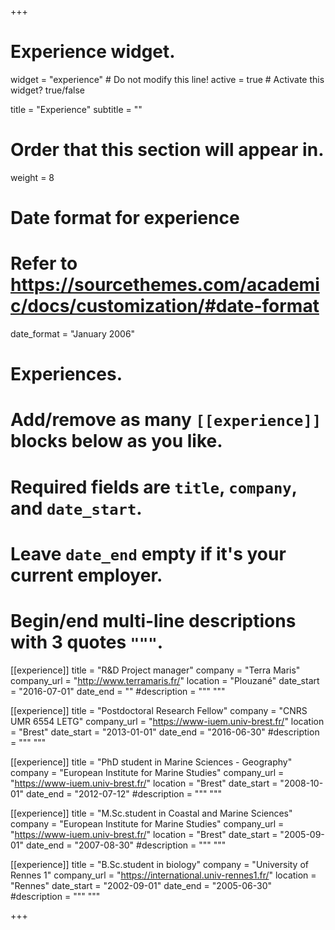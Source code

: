 +++
# Experience widget.
widget = "experience"  # Do not modify this line!
active = true  # Activate this widget? true/false

title = "Experience"
subtitle = ""

# Order that this section will appear in.
weight = 8

# Date format for experience
#   Refer to https://sourcethemes.com/academic/docs/customization/#date-format
date_format = "January 2006"

# Experiences.
#   Add/remove as many `[[experience]]` blocks below as you like.
#   Required fields are `title`, `company`, and `date_start`.
#   Leave `date_end` empty if it's your current employer.
#   Begin/end multi-line descriptions with 3 quotes `"""`.
[[experience]]
  title = "R&D Project manager"
  company = "Terra Maris"
  company_url = "http://www.terramaris.fr/"
  location = "Plouzané"
  date_start = "2016-07-01"
  date_end = ""
  #description = """ """

[[experience]]
  title = "Postdoctoral Research Fellow"
  company = "CNRS UMR 6554 LETG"
  company_url = "https://www-iuem.univ-brest.fr/"
  location = "Brest"
  date_start = "2013-01-01"
  date_end = "2016-06-30"
  #description = """ """
  
[[experience]]
  title = "PhD student in Marine Sciences - Geography"
  company = "European Institute for Marine Studies"
  company_url = "https://www-iuem.univ-brest.fr/"
  location = "Brest"
  date_start = "2008-10-01"
  date_end = "2012-07-12"
  #description = """ """

[[experience]]
  title = "M.Sc.student in Coastal and Marine Sciences"
  company = "European Institute for Marine Studies"
  company_url = "https://www-iuem.univ-brest.fr/"
  location = "Brest"
  date_start = "2005-09-01"
  date_end = "2007-08-30"
  #description = """ """

[[experience]]
  title = "B.Sc.student in biology"
  company = "University of Rennes 1"
  company_url = "https://international.univ-rennes1.fr/"
  location = "Rennes"
  date_start = "2002-09-01"
  date_end = "2005-06-30"
  #description = """ """

+++
